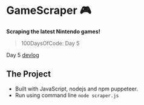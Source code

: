 # GameScraper :video_game:
**Scraping the latest Nintendo games!**
> 100DaysOfCode: Day 5

Day 5 [devlog](https://medium.com/@victoria2666/100-days-of-code-day-4-of-100-3e5b17de6b96)

## The Project
- Built with JavaScript, nodejs and npm puppeteer.
- Run using command line `node scraper.js`
